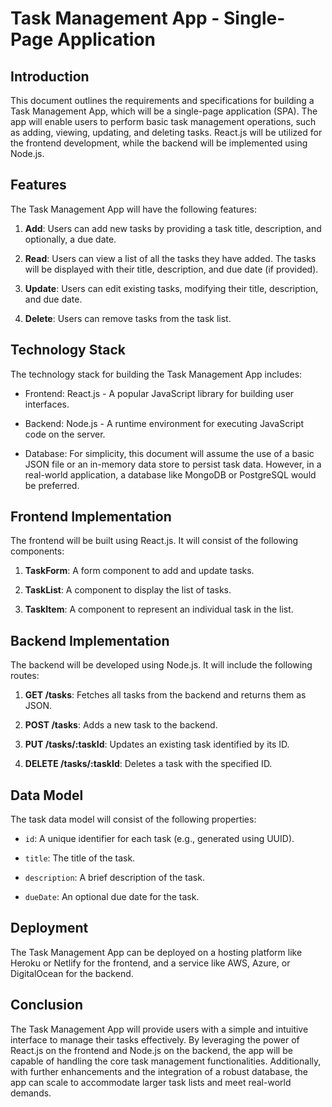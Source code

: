 # Task Management App - Single-Page Application

## Introduction

This document outlines the requirements and specifications for building a Task Management App, which will be a single-page application (SPA). The app will enable users to perform basic task management operations, such as adding, viewing, updating, and deleting tasks. React.js will be utilized for the frontend development, while the backend will be implemented using Node.js.

## Features

The Task Management App will have the following features:

1. **Add**: Users can add new tasks by providing a task title, description, and optionally, a due date.

2. **Read**: Users can view a list of all the tasks they have added. The tasks will be displayed with their title, description, and due date (if provided).

3. **Update**: Users can edit existing tasks, modifying their title, description, and due date.

4. **Delete**: Users can remove tasks from the task list.

## Technology Stack

The technology stack for building the Task Management App includes:

- Frontend: React.js - A popular JavaScript library for building user interfaces.

- Backend: Node.js - A runtime environment for executing JavaScript code on the server.

- Database: For simplicity, this document will assume the use of a basic JSON file or an in-memory data store to persist task data. However, in a real-world application, a database like MongoDB or PostgreSQL would be preferred.

## Frontend Implementation

The frontend will be built using React.js. It will consist of the following components:

1. **TaskForm**: A form component to add and update tasks.

2. **TaskList**: A component to display the list of tasks.

3. **TaskItem**: A component to represent an individual task in the list.

## Backend Implementation

The backend will be developed using Node.js. It will include the following routes:

1. **GET /tasks**: Fetches all tasks from the backend and returns them as JSON.

2. **POST /tasks**: Adds a new task to the backend.

3. **PUT /tasks/:taskId**: Updates an existing task identified by its ID.

4. **DELETE /tasks/:taskId**: Deletes a task with the specified ID.

## Data Model

The task data model will consist of the following properties:

- `id`: A unique identifier for each task (e.g., generated using UUID).

- `title`: The title of the task.

- `description`: A brief description of the task.

- `dueDate`: An optional due date for the task.

## Deployment

The Task Management App can be deployed on a hosting platform like Heroku or Netlify for the frontend, and a service like AWS, Azure, or DigitalOcean for the backend.

## Conclusion

The Task Management App will provide users with a simple and intuitive interface to manage their tasks effectively. By leveraging the power of React.js on the frontend and Node.js on the backend, the app will be capable of handling the core task management functionalities. Additionally, with further enhancements and the integration of a robust database, the app can scale to accommodate larger task lists and meet real-world demands.
